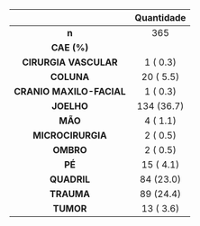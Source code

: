 

|           &nbsp;           |  Quantidade   |
|:--------------------------:|:----------:|
|           **n**            |    365     |
|        **CAE (%)**         |            |
|   **CIRURGIA VASCULAR**    |  1 ( 0.3)  |
|         **COLUNA**         | 20 ( 5.5)  |
|  **CRANIO MAXILO-FACIAL**  |  1 ( 0.3)  |
|         **JOELHO**         | 134 (36.7) |
|          **MÃO**           |  4 ( 1.1)  |
|     **MICROCIRURGIA**      |  2 ( 0.5)  |
|         **OMBRO**          |  2 ( 0.5)  |
|           **PÉ**           | 15 ( 4.1)  |
|        **QUADRIL**         | 84 (23.0)  |
|         **TRAUMA**         | 89 (24.4)  |
|         **TUMOR**          | 13 ( 3.6)  |

